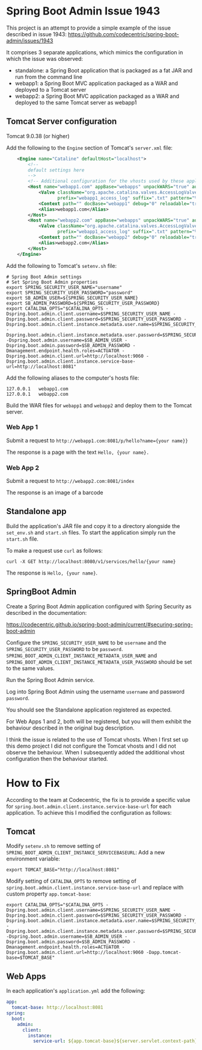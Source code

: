 # Spring Boot Admin Issue 1943
This project is an attempt to provide a simple example of the issue described in issue
1943: https://github.com/codecentric/spring-boot-admin/issues/1943

It comprises 3 separate applications, which mimics the configuration in which the issue was observed:

* standalone: a Spring Boot application that is packaged as a fat JAR and run from the command line
* webapp1: a Spring Boot MVC application packaged as a WAR and deployed to a Tomcat server
* webapp2: a Spring Boot MVC application packaged as a WAR and deployed to the same Tomcat server as webapp1

## Tomcat Server configuration

Tomcat 9.0.38 (or higher)

Add the following to the ```Engine``` section of Tomcat's ```server.xml``` file:

```xml
    <Engine name="Cataline" defaultHost="localhost">
        <!--
        default settings here
        -->
        <!-- Additional configuration for the vhosts used by these applications -->
        <Host name="webapp1.com" appBase="webapps" unpackWARS="true" autoDeploy="true">
            <Valve className="org.apache.catalina.valves.AccessLogValve" directory="logs"
                   prefix="webapp1_access_log" suffix=".txt" pattern="%h %l %u %t &quot;%r&quot; %s %b" />
		    <Context path="" docBase="webapp1" debug="0" reloadable="true" />
		    <Alias>webapp1.com</Alias>
	    </Host>
        <Host name="webapp2.com" appBase="webapps" unpackWARS="true" autoDeploy="true">
            <Valve className="org.apache.catalina.valves.AccessLogValve" directory="logs" 
                   prefix="webapp1_access_log" suffix=".txt" pattern="%h %l %u %t &quot;%r&quot; %s %b" />
		    <Context path="" docBase="webapp2" debug="0" reloadable="true" />
		    <Alias>webapp2.com</Alias>
	    </Host>
    </Engine>
```
Add the following to Tomcat's ```setenv.sh``` file:
```shell
# Spring Boot Admin settings
# Set Spring Boot Admin properties
export SPRING_SECURITY_USER_NAME="username"
export SPRING_SECURITY_USER_PASSWORD="password"
export SB_ADMIN_USER=${SPRING_SECURITY_USER_NAME}
export SB_ADMIN_PASSWORD=${SPRING_SECURITY_USER_PASSWORD}
export CATALINA_OPTS="$CATALINA_OPTS -Dspring.boot.admin.client.username=$SPRING_SECURITY_USER_NAME -Dspring.boot.admin.client.password=$SPRING_SECURITY_USER_PASSWORD -Dspring.boot.admin.client.instance.metadata.user.name=$SPRING_SECURITY_USER_NAME -Dspring.boot.admin.client.instance.metadata.user.password=$SPRING_SECURITY_USER_PASSWORD -Dspring.boot.admin.username=$SB_ADMIN_USER -Dspring.boot.admin.password=$SB_ADMIN_PASSWORD -Dmanagement.endpoint.health.roles=ACTUATOR -Dspring.boot.admin.client.url=http://localhost:9060 -Dspring.boot.admin.client.instance.service-base-url=http://localhost:8081"
```
Add the following aliases to the computer's hosts file:

```
127.0.0.1   webapp1.com
127.0.0.1   webapp2.com
```
Build the WAR files for ```webapp1``` and ```webapp2``` and deploy them to the Tomcat server.

###  Web App 1

Submit a request to ```http://webapp1.com:8081/p/hello?name={your name}}```

The response is a page with the text ```Hello, {your name}.```

### Web App 2

Submit a request to ```http://webapp2.com:8081/index```

The response is an image of a barcode

## Standalone app

Build the application's JAR file and copy it to a directory alongside the ```set_env.sh```
and ```start.sh``` files.  To start the application simply run the ```start.sh``` file.

To make a request use ```curl``` as follows:

```shell
curl -X GET http://localhost:8080/v1/services/hello/{your name}
```

The response is ```Hello, {your name}```.

## SpringBoot Admin

Create a Spring Boot Admin application configured with Spring Security as described in the documentation:

https://codecentric.github.io/spring-boot-admin/current/#securing-spring-boot-admin

Configure the ```SPRING_SECURITY_USER_NAME``` to be ```username``` and the
```SPRING_SECURITY_USER_PASSWORD``` to be ```password```.
```SPRING_BOOT_ADMIN_CLIENT_INSTANCE_METADATA_USER_NAME``` and ```SPRING_BOOT_ADMIN_CLIENT_INSTANCE_METADATA_USER_PASSWORD```
should be set to the same values.

Run the Spring Boot Admin service.

Log into Spring Boot Admin using the username ```username``` and password ```password```.

You should see the Standalone application registered as expected.

For Web Apps 1 and 2, both will be registered, but you will them exhibit the behaviour described in the original bug
description.

I think the issue is related to the use of Tomcat vhosts.  When I first set up this demo project I did not configure the
Tomcat vhosts and I did not observe the behaviour.  When I subsequently added the additional vhost configuration then the
behaviour started.

# How to Fix

According to the team at Codecentric, the fix is to provide a specific value for ```spring.boot.admin.client.instance.service-base-url```
for each application.  To achieve this I modified the configuration as follows:

## Tomcat

Modify ```setenv.sh``` to remove setting of ```SPRING_BOOT_ADMIN_CLIENT_INSTANCE_SERVICEBASEURL```:
Add a new environment variable:
```shell
export TOMCAT_BASE="http://localhost:8081"
```
Modify setting of ```CATALINA_OPTS``` to remove setting of ```spring.boot.admin.client.instance.service-base-url``` and
replace with custom property ```app.tomcat-base```:
```shell
export CATALINA_OPTS="$CATALINA_OPTS -Dspring.boot.admin.client.username=$SPRING_SECURITY_USER_NAME -Dspring.boot.admin.client.password=$SPRING_SECURITY_USER_PASSWORD -Dspring.boot.admin.client.instance.metadata.user.name=$SPRING_SECURITY_USER_NAME -Dspring.boot.admin.client.instance.metadata.user.password=$SPRING_SECURITY_USER_PASSWORD -Dspring.boot.admin.username=$SB_ADMIN_USER -Dspring.boot.admin.password=$SB_ADMIN_PASSWORD -Dmanagement.endpoint.health.roles=ACTUATOR -Dspring.boot.admin.client.url=http://localhost:9060 -Dapp.tomcat-base=$TOMCAT_BASE"
```

## Web Apps

In each application's ```application.yml``` add the following:

```yaml
app:
  tomcat-base: http://localhost:8081
spring:
  boot:
    admin:
      client:
        instance:
          service-url: ${app.tomcat-base}${server.servlet.context-path}
```
